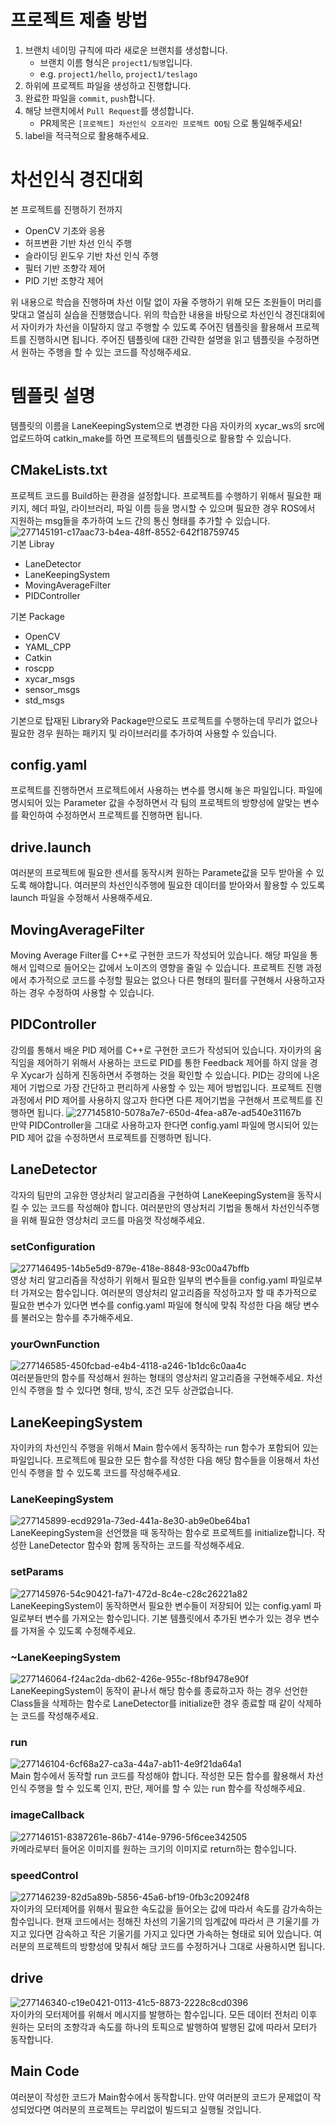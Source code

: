 # 프로젝트 제출 방법
1. 브랜치 네이밍 규칙에 따라 새로운 브랜치를 생성합니다.
   - 브랜치 이름 형식은 `project1/팀명`입니다.
   - e.g. `project1/hello`, `project1/teslago`
2. 하위에 프로젝트 파일을 생성하고 진행합니다.
3. 완료한 파일을 `commit`, `push`합니다.
4. 해당 브랜치에서 `Pull Request`를 생성합니다.
   - PR제목은 `[프로젝트] 차선인식 오프라인 프로젝트 OO팀` 으로 통일해주세요!
5. label을 적극적으로 활용해주세요.

# 차선인식 경진대회
본 프로젝트를 진행하기 전까지
- OpenCV 기초와 응용
- 허프변환 기반 차선 인식 주행
- 슬라이딩 윈도우 기반 차선 인식 주행
- 필터 기반 조향각 제어
- PID 기반 조향각 제어

위 내용으로 학습을 진행하며 차선 이탈 없이 자율 주행하기 위해 모든 조원들이 머리를 맞대고 열심히 실습을 진행했습니다. 위의 학습한 내용을 바탕으로 차선인식 경진대회에서 자이카가 차선을 이탈하지 않고 주행할 수 있도록 주어진 템플릿을 활용해서 프로젝트를 진행하시면 됩니다. 주어진 템플릿에 대한 간략한 설명을 읽고 템플릿을 수정하면서 원하는 주행을 할 수 있는 코드를 작성해주세요.

# 템플릿 설명
템플릿의 이름을 LaneKeepingSystem으로 변경한 다음 자이카의 xycar_ws의 src에 업로드하여 catkin_make를 하면 프로젝트의 템플릿으로 활용할 수 있습니다.
## CMakeLists.txt
프로젝트 코드를 Build하는 환경을 설정합니다. 프로젝트를 수행하기 위해서 필요한 패키지, 헤더 파일, 라이브러리, 파일 이름 등을 명시할 수 있으며 필요한 경우 ROS에서 지원하는 msg들을 추가하여 노드 간의 통신 형태를 추가할 수 있습니다.
![277145191-c17aac73-b4ea-48ff-8552-642f18759745](https://github.com/prgrms-ad-devcourse/notice-manage/assets/109266664/b2e3a7ab-4b22-4034-bf1f-cdbca5f604bc)<br>
기본 Libray
- LaneDetector
- LaneKeepingSystem
- MovingAverageFilter
- PIDController

기본 Package
- OpenCV
- YAML_CPP
- Catkin
- roscpp
- xycar_msgs
- sensor_msgs
- std_msgs

기본으로 탑재된 Library와 Package만으로도 프로젝트를 수행하는데 무리가 없으나 필요한 경우 원하는 패키지 및 라이브러리를 추가하여 사용할 수 있습니다.

## config.yaml
프로젝트를 진행하면서 프로젝트에서 사용하는 변수를 명시해 놓은 파일입니다. 파일에 명시되어 있는 Parameter 값을 수정하면서 각 팀의 프로젝트의 방향성에 알맞는 변수를 확인하여 수정하면서 프로젝트를 진행하면 됩니다. 

## drive.launch
여러분의 프로젝트에 필요한 센서를 동작시켜 원하는 Paramete값을 모두 받아올 수 있도록 해야합니다. 여러분의 차선인식주행에 필요한 데이터를 받아와서 활용할 수 있도록 launch 파일을 수정해서 사용해주세요.

## MovingAverageFilter
Moving Average Filter를 C++로 구현한 코드가 작성되어 있습니다. 해당 파일을 통해서 입력으로 들어오는 값에서 노이즈의 영향을 줄일 수 있습니다. 프로젝트 진행 과정에서 추가적으로 코드를 수정할 필요는 없으나 다른 형태의 필터를 구현해서 사용하고자 하는 경우 수정하여 사용할 수 있습니다. 
## PIDController
강의를 통해서 배운 PID 제어를 C++로 구현한 코드가 작성되어 있습니다. 자이카의 움직임을 제어하기 위해서 사용하는 코드로 PID를 통한 Feedback 제어를 하지 않을 경우 Xycar가 심하게 진동하면서 주행하는 것을 확인할 수 있습니다. PID는 강의에 나온 제어 기법으로 가장 간단하고 편리하게 사용할 수 있는 제어 방법입니다. 프로젝트 진행과정에서 PID 제어를 사용하지 않고자 한다면 다른 제어기법을 구현해서 프로젝트를 진행하면 됩니다.
![277145810-5078a7e7-650d-4fea-a87e-ad540e31167b](https://github.com/prgrms-ad-devcourse/notice-manage/assets/109266664/453c4c84-7356-4e87-b4a1-7409d3374da3)<br>
만약 PIDController을 그대로 사용하고자 한다면 config.yaml 파일에 명시되어 있는 PID 제어 값을 수정하면서 프로젝트를 진행하면 됩니다.

## LaneDetector
각자의 팀만의 고유한 영상처리 알고리즘을 구현하여 LaneKeepingSystem을 동작시킬 수 있는 코드를 작성해야 합니다. 여러분만의 영상처리 기법을 통해서 차선인식주행을 위해 필요한 영상처리 코드를 마음껏 작성해주세요.
### setConfiguration
![277146495-14b5e5d9-879e-418e-8848-93c00a47bffb](https://github.com/prgrms-ad-devcourse/notice-manage/assets/109266664/38516aab-385f-4eb1-bdc5-6bf56c85b278)<br>
영상 처리 알고리즘을 작성하기 위해서 필요한 일부의 변수들을 config.yaml 파일로부터 가져오는 함수입니다. 여러분의 영상처리 알고리즘을 작성하고자 할 때 추가적으로 필요한 변수가 있다면 변수를 config.yaml 파일에 형식에 맞춰 작성한 다음 해당 변수를 불러오는 함수를 추가해주세요.

### yourOwnFunction
![277146585-450fcbad-e4b4-4118-a246-1b1dc6c0aa4c](https://github.com/prgrms-ad-devcourse/notice-manage/assets/109266664/f14aeb5d-23e1-4f1a-87bf-de8324ecca38)<br>
여러분들만의 함수를 작성해서 원하는 형태의 영상처리 알고리즘을 구현해주세요. 차선인식 주행을 할 수 있다면 형태, 방식, 조건 모두 상관없습니다.

## LaneKeepingSystem
자이카의 차선인식 주행을 위해서 Main 함수에서 동작하는 run 함수가 포함되어 있는 파일입니다. 프로젝트에 필요한 모든 함수를 작성한 다음 해당 함수들을 이용해서 차선인식 주행을 할 수 있도록 코드를 작성해주세요.

### LaneKeepingSystem
![277145899-ecd9291a-73ed-441a-8e30-ab9e0be64ba1](https://github.com/prgrms-ad-devcourse/notice-manage/assets/109266664/92e3a510-3e64-471f-83c9-3b841729afc9)<br>
LaneKeepingSystem을 선언했을 때 동작하는 함수로 프로젝트를 initialize합니다. 작성한 LaneDetector 함수와 함께 동작하는 코드를 작성해주세요.

### setParams
![277145976-54c90421-fa71-472d-8c4e-c28c26221a82](https://github.com/prgrms-ad-devcourse/notice-manage/assets/109266664/c051d619-b3f5-4b79-92da-851dbe798908)<br>
LaneKeepingSystem이 동작하면서 필요한 변수들이 저장되어 있는 config.yaml 파일로부터 변수를 가져오는 함수입니다. 기본 템플릿에서 추가된 변수가 있는 경우 변수를 가져올 수 있도록 수정해주세요.

### ~LaneKeepingSystem
![277146064-f24ac2da-db62-426e-955c-f8bf9478e90f](https://github.com/prgrms-ad-devcourse/notice-manage/assets/109266664/abe495c8-0f4d-4ea9-bb0b-f912b741ebbe)<br>
LaneKeepingSystem이 동작이 끝나서 해당 함수를 종료하고자 하는 경우 선언한 Class들을 삭제하는 함수로 LaneDetector를 initialize한 경우 종료할 때 같이 삭제하는 코드를 작성해주세요.

### run
![277146104-6cf68a27-ca3a-44a7-ab11-4e9f21da64a1](https://github.com/prgrms-ad-devcourse/notice-manage/assets/109266664/4813d46a-0de9-4ee6-92ad-3c7fd2005fe2)<br>
Main 함수에서 동작할 run 코드를 작성해야 합니다. 작성한 모든 함수를 활용해서 차선인식 주행을 할 수 있도록 인지, 판단, 제어를 할 수 있는 run 함수를 작성해주세요.

### imageCallback
![277146151-8387261e-86b7-414e-9796-5f6cee342505](https://github.com/prgrms-ad-devcourse/notice-manage/assets/109266664/6eab92b3-6608-4a6a-8921-65342574680e)<br>
카메라로부터 들어온 이미지를 원하는 크기의 이미지로 return하는 함수입니다.

### speedControl
![277146239-82d5a89b-5856-45a6-bf19-0fb3c20924f8](https://github.com/prgrms-ad-devcourse/notice-manage/assets/109266664/26eaf5ba-9af8-44ed-912c-7b8867777983)<br>
자이카의 모터제어를 위해서 필요한 속도값을 들어오는 값에 따라서 속도를 감가속하는 함수입니다. 현재 코드에서는 정해진 차선의 기울기의 임계값에 따라서 큰 기울기를 가지고 있다면 감속하고 작은 기울기를 가지고 있다면 가속하는 형태로 되어 있습니다. 여러분의 프로젝트의 방향성에 맞춰서 해당 코드를 수정하거나 그대로 사용하시면 됩니다.

## drive
![277146340-c19e0421-0113-41c5-8873-2228c8cd0396](https://github.com/prgrms-ad-devcourse/notice-manage/assets/109266664/cbab1e18-8b4f-46d4-aa42-5cfeac4d4b7e)
<br>
자이카의 모터제어를 위해서 메시지를 발행하는 함수입니다. 모든 데이터 전처리 이후 원하는 모터의 조향각과 속도를 하나의 토픽으로 발행하여 발행된 값에 따라서 모터가 동작합니다.

## Main Code
여러분이 작성한 코드가 Main함수에서 동작합니다. 만약 여러분의 코드가 문제없이 작성되었다면 여러분의 프로젝트는 무리없이 빌드되고 실행될 것입니다.
